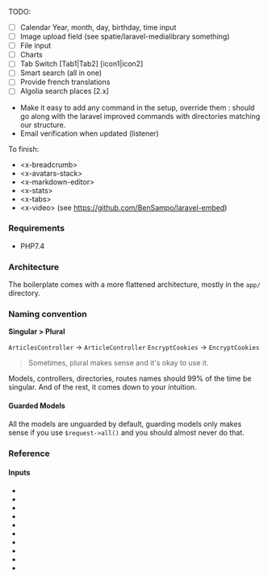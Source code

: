 TODO:

* [ ] Calendar Year, month, day, birthday, time input
* [ ] Image upload field (see spatie/laravel-medialibrary something)
* [ ] File input
* [ ] Charts
* [ ] Tab Switch [Tab1|Tab2] [icon1|icon2]
* [ ] Smart search (all in one)
* [ ] Provide french translations 
 * [ ] Algolia search places [2.x]
 * Make it easy to add any command in the setup, override them : should go along with the laravel improved commands with directories matching our structure.
 * Email verification when updated (listener)
 
To finish:

* \<x-breadcrumb>
* \<x-avatars-stack>
* \<x-markdown-editor>
* \<x-stats>
* \<x-tabs>
* \<x-video> (see https://github.com/BenSampo/laravel-embed)
### Requirements

* PHP7.4

### Architecture

The boilerplate comes with a more flattened architecture, mostly in the `app/` directory.

### Naming convention

**Singular > Plural**

`ArticlesController` -> `ArticleController`
`EncryptCookies` -> `EncryptCookies`
> Sometimes, plural makes sense and it's okay to use it.

Models, controllers, directories, routes names should 99% of the time be singular.
And of the rest, it comes down to your intuition.

#### Guarded Models

All the models are unguarded by default, guarding models only makes sense if you use `$request->all()` and you should almost never do that.

### Reference

#### Inputs

* <x-checkbox />
* <x-input />
* <x-markdown-editor />
* <x-password />
* <x-quantity />
* <x-rating />
* <x-select />
* <x-toggle />
* <x-toggleable-icon />
* <x-value />

